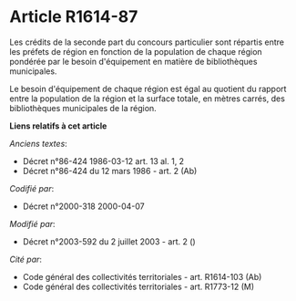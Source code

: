 # Article R1614-87

Les crédits de la seconde part du concours particulier sont répartis entre les préfets de région en fonction de la population
de chaque région pondérée par le besoin d'équipement en matière de bibliothèques municipales.

Le besoin d'équipement de chaque région est égal au quotient du rapport entre la population de la région et la surface
totale, en mètres carrés, des bibliothèques municipales de la région.

**Liens relatifs à cet article**

_Anciens textes_:

  - Décret n°86-424 1986-03-12 art. 13 al. 1, 2
  - Décret n°86-424 du 12 mars 1986 - art. 2 (Ab)

_Codifié par_:

  - Décret n°2000-318 2000-04-07

_Modifié par_:

  - Décret n°2003-592 du 2 juillet 2003 - art. 2 ()

_Cité par_:

  - Code général des collectivités territoriales - art. R1614-103 (Ab)
  - Code général des collectivités territoriales - art. R1773-12 (M)
